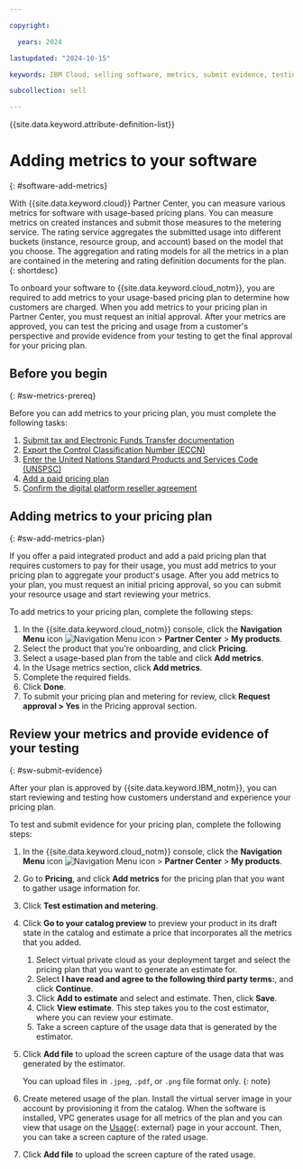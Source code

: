 ```yaml
---

copyright:

  years: 2024

lastupdated: "2024-10-15"

keywords: IBM Cloud, selling software, metrics, submit evidence, testing metrics, metering

subcollection: sell

---
```


{{site.data.keyword.attribute-definition-list}}

# Adding metrics to your software
{: #software-add-metrics}

With {{site.data.keyword.cloud}} Partner Center, you can measure various metrics for software with usage-based pricing plans. You can measure metrics on created instances and submit those measures to the metering service. The rating service aggregates the submitted usage into different buckets (instance, resource group, and account) based on the model that you choose. The aggregation and rating models for all the metrics in a plan are contained in the metering and rating definition documents for the plan.
{: shortdesc}

To onboard your software to {{site.data.keyword.cloud_notm}}, you are required to add metrics to your usage-based pricing plan to determine how customers are charged. When you add metrics to your pricing plan in Partner Center, you must request an initial approval. After your metrics are approved, you can test the pricing and usage from a customer's perspective and provide evidence from your testing to get the final approval for your pricing plan.

## Before you begin
{: #sw-metrics-prereq}

Before you can add metrics to your pricing plan, you must complete the following tasks:

1. [Submit tax and Electronic Funds Transfer documentation](/docs/sell?topic=sell-sw-pricing#submit-tax-eft-sw)
1. [Export the Control Classification Number (ECCN)](/docs/sell?topic=sell-sw-pricing#sw-eccn)
1. [Enter the United Nations Standard Products and Services Code (UNSPSC)](/docs/sell?topic=sell-sw-pricing#sw-unspsc)
1. [Add a paid pricing plan](/docs/sell?topic=sell-sw-pricing#sw-pricing-usage-based)
1. [Confirm the digital platform reseller agreement](/docs/sell?topic=sell-sw-pricing#sw-dra)

## Adding metrics to your pricing plan
{: #sw-add-metrics-plan}

If you offer a paid integrated product and add a paid pricing plan that requires customers to pay for their usage, you must add metrics to your pricing plan to aggregate your product's usage. After you add metrics to your plan, you must request an initial pricing approval, so you can submit your resource usage and start reviewing your metrics.

To add metrics to your pricing plan, complete the following steps:

1. In the {{site.data.keyword.cloud_notm}} console, click the **Navigation Menu** icon ![Navigation Menu icon](../icons/icon_hamburger.svg "Menu") > **Partner Center** > **My products**.
1. Select the product that you're onboarding, and click **Pricing**.
1. Select a usage-based plan from the table and click **Add metrics**.
1. In the Usage metrics section, click **Add metrics**.
1. Complete the required fields.
1. Click **Done**.
1. To submit your pricing plan and metering for review, click **Request approval > Yes** in the Pricing approval section.

## Review your metrics and provide evidence of your testing
{: #sw-submit-evidence}

After your plan is approved by {{site.data.keyword.IBM_notm}}, you can start reviewing and testing how customers understand and experience your pricing plan.

To test and submit evidence for your pricing plan, complete the following steps:

1. In the {{site.data.keyword.cloud_notm}} console, click the **Navigation Menu** icon ![Navigation Menu icon](../icons/icon_hamburger.svg "Menu") > **Partner Center** > **My products**.
1. Go to **Pricing**, and click **Add metrics** for the pricing plan that you want to gather usage information for.
1. Click **Test estimation and metering**.
1. Click **Go to your catalog preview** to preview your product in its draft state in the catalog and estimate a price that incorporates all the metrics that you added.
    1. Select virtual private cloud as your deployment target and select the pricing plan that you want to generate an estimate for.
    1. Select **I have read and agree to the following third party terms:**, and click **Continue**.
    1. Click **Add to estimate** and select and estimate. Then, click **Save**.
    1. Click **View estimate**. This step takes you to the cost estimator, where you can review your estimate.
    1. Take a screen capture of the usage data that is generated by the estimator.
1. Click **Add file** to upload the screen capture of the usage data that was generated by the estimator.

    You can upload files in `.jpeg`, `.pdf`, or `.png` file format only.
    {: note}

1. Create metered usage of the plan. Install the virtual server image in your account by provisioning it from the catalog. When the software is installed, VPC generates usage for all metrics of the plan and you can view that usage on the [Usage](/billing/usage){: external} page in your account. Then, you can take a screen capture of the rated usage.
1. Click **Add file** to upload the screen capture of the rated usage.
